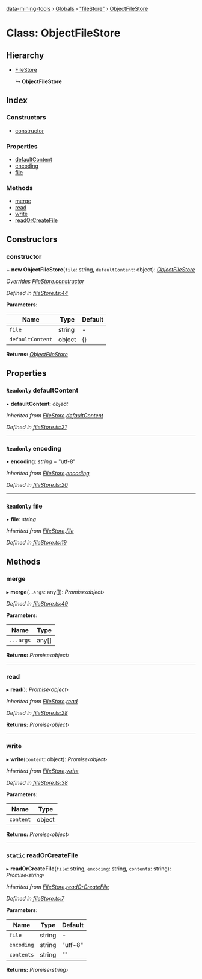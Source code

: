 [data-mining-tools](../README.md) › [Globals](../globals.md) › ["fileStore"](../modules/_filestore_.md) › [ObjectFileStore](_filestore_.objectfilestore.md)

# Class: ObjectFileStore

## Hierarchy

* [FileStore](_filestore_.filestore.md)

  ↳ **ObjectFileStore**

## Index

### Constructors

* [constructor](_filestore_.objectfilestore.md#constructor)

### Properties

* [defaultContent](_filestore_.objectfilestore.md#readonly-defaultcontent)
* [encoding](_filestore_.objectfilestore.md#readonly-encoding)
* [file](_filestore_.objectfilestore.md#readonly-file)

### Methods

* [merge](_filestore_.objectfilestore.md#merge)
* [read](_filestore_.objectfilestore.md#read)
* [write](_filestore_.objectfilestore.md#write)
* [readOrCreateFile](_filestore_.objectfilestore.md#static-readorcreatefile)

## Constructors

###  constructor

\+ **new ObjectFileStore**(`file`: string, `defaultContent`: object): *[ObjectFileStore](_filestore_.objectfilestore.md)*

*Overrides [FileStore](_filestore_.filestore.md).[constructor](_filestore_.filestore.md#constructor)*

*Defined in [fileStore.ts:44](https://github.com/tewen/data-mining-tools/blob/58f19c9/src/lib/fileStore.ts#L44)*

**Parameters:**

Name | Type | Default |
------ | ------ | ------ |
`file` | string | - |
`defaultContent` | object | {} |

**Returns:** *[ObjectFileStore](_filestore_.objectfilestore.md)*

## Properties

### `Readonly` defaultContent

• **defaultContent**: *object*

*Inherited from [FileStore](_filestore_.filestore.md).[defaultContent](_filestore_.filestore.md#readonly-defaultcontent)*

*Defined in [fileStore.ts:21](https://github.com/tewen/data-mining-tools/blob/58f19c9/src/lib/fileStore.ts#L21)*

___

### `Readonly` encoding

• **encoding**: *string* = "utf-8"

*Inherited from [FileStore](_filestore_.filestore.md).[encoding](_filestore_.filestore.md#readonly-encoding)*

*Defined in [fileStore.ts:20](https://github.com/tewen/data-mining-tools/blob/58f19c9/src/lib/fileStore.ts#L20)*

___

### `Readonly` file

• **file**: *string*

*Inherited from [FileStore](_filestore_.filestore.md).[file](_filestore_.filestore.md#readonly-file)*

*Defined in [fileStore.ts:19](https://github.com/tewen/data-mining-tools/blob/58f19c9/src/lib/fileStore.ts#L19)*

## Methods

###  merge

▸ **merge**(...`args`: any[]): *Promise‹object›*

*Defined in [fileStore.ts:49](https://github.com/tewen/data-mining-tools/blob/58f19c9/src/lib/fileStore.ts#L49)*

**Parameters:**

Name | Type |
------ | ------ |
`...args` | any[] |

**Returns:** *Promise‹object›*

___

###  read

▸ **read**(): *Promise‹object›*

*Inherited from [FileStore](_filestore_.filestore.md).[read](_filestore_.filestore.md#read)*

*Defined in [fileStore.ts:28](https://github.com/tewen/data-mining-tools/blob/58f19c9/src/lib/fileStore.ts#L28)*

**Returns:** *Promise‹object›*

___

###  write

▸ **write**(`content`: object): *Promise‹object›*

*Inherited from [FileStore](_filestore_.filestore.md).[write](_filestore_.filestore.md#write)*

*Defined in [fileStore.ts:38](https://github.com/tewen/data-mining-tools/blob/58f19c9/src/lib/fileStore.ts#L38)*

**Parameters:**

Name | Type |
------ | ------ |
`content` | object |

**Returns:** *Promise‹object›*

___

### `Static` readOrCreateFile

▸ **readOrCreateFile**(`file`: string, `encoding`: string, `contents`: string): *Promise‹string›*

*Inherited from [FileStore](_filestore_.filestore.md).[readOrCreateFile](_filestore_.filestore.md#static-readorcreatefile)*

*Defined in [fileStore.ts:7](https://github.com/tewen/data-mining-tools/blob/58f19c9/src/lib/fileStore.ts#L7)*

**Parameters:**

Name | Type | Default |
------ | ------ | ------ |
`file` | string | - |
`encoding` | string | "utf-8" |
`contents` | string | "" |

**Returns:** *Promise‹string›*
